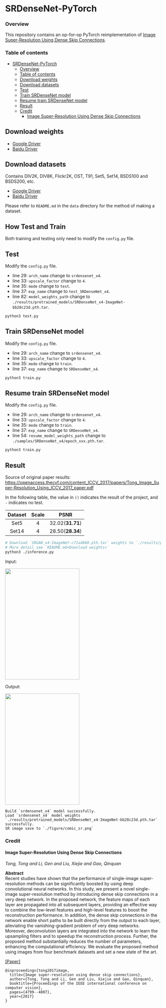 # SRDenseNet-PyTorch

### Overview

This repository contains an op-for-op PyTorch reimplementation of [Image Super-Resolution Using Dense Skip Connections](https://openaccess.thecvf.com/content_ICCV_2017/papers/Tong_Image_Super-Resolution_Using_ICCV_2017_paper.pdf).

### Table of contents

- [SRDenseNet-PyTorch](#srdensenet-pytorch)
    - [Overview](#overview)
    - [Table of contents](#table-of-contents)
    - [Download weights](#download-weights)
    - [Download datasets](#download-datasets)
    - [Test](#test)
    - [Train SRDenseNet model](#train-srdensenet-model)
    - [Resume train SRDenseNet model](#resume-train-srdensenet-model)
    - [Result](#result)
    - [Credit](#credit)
        - [Image Super-Resolution Using Dense Skip Connections](#image-super-resolution-using-dense-skip-connections)

## Download weights

- [Google Driver](https://drive.google.com/drive/folders/17ju2HN7Y6pyPK2CC_AqnAfTOe9_3hCQ8?usp=sharing)
- [Baidu Driver](https://pan.baidu.com/s/1yNs4rqIb004-NKEdKBJtYg?pwd=llot)

## Download datasets

Contains DIV2K, DIV8K, Flickr2K, OST, T91, Set5, Set14, BSDS100 and BSDS200, etc.

- [Google Driver](https://drive.google.com/drive/folders/1A6lzGeQrFMxPqJehK9s37ce-tPDj20mD?usp=sharing)
- [Baidu Driver](https://pan.baidu.com/s/1o-8Ty_7q6DiS3ykLU09IVg?pwd=llot)

Please refer to `README.md` in the `data` directory for the method of making a dataset.

## How Test and Train

Both training and testing only need to modify the `config.py` file. 

## Test

Modify the `config.py` file.

- line 29: `arch_name` change to `srdensenet_x4`.
- line 33: `upscale_factor` change to `4`.
- line 35: `mode` change to `test`.
- line 37: `exp_name` change to `test_SRDenseNet_x4`.
- line 82: `model_weights_path` change to `./results/pretrained_models/SRDenseNet_x4-ImageNet-bb28c23d.pth.tar`.

```bash
python3 test.py
```

## Train SRDenseNet model

Modify the `config.py` file.

- line 29: `arch_name` change to `srdensenet_x4`.
- line 33: `upscale_factor` change to `4`.
- line 35: `mode` change to `train`.
- line 37: `exp_name` change to `SRDenseNet_x4`.

```bash
python3 train.py
```

## Resume train SRDenseNet model

Modify the `config.py` file.

- line 29: `arch_name` change to `srdensenet_x4`.
- line 33: `upscale_factor` change to `4`.
- line 35: `mode` change to `train`.
- line 37: `exp_name` change to `SRDenseNet_x4`.
- line 54: `resume_model_weights_path` change to `./samples/SRDenseNet_x4/epoch_xxx.pth.tar`.

```bash
python3 train.py
```

## Result

Source of original paper results: https://openaccess.thecvf.com/content_ICCV_2017/papers/Tong_Image_Super-Resolution_Using_ICCV_2017_paper.pdf

In the following table, the value in `()` indicates the result of the project, and `-` indicates no test.

| Dataset | Scale |       PSNR       | 
|:-------:|:-----:|:----------------:|
|  Set5   |   4   | 32.02(**31.71**) |
|  Set14  |   4   | 28.50(**28.34**) |

```bash
# Download `SRGAN_x4-ImageNet-c71a4860.pth.tar` weights to `./results/pretrained_models`
# More detail see `README.md<Download weights>`
python3 ./inference.py
```

Input: 

<span align="center"><img width="240" height="360" src="figure/comic_lr.png"/></span>

Output: 

<span align="center"><img width="240" height="360" src="figure/comic_sr.png"/></span>

```text
Build `srdensenet_x4` model successfully.
Load `srdensenet_x4` model weights `./results/pretrained_models/SRDenseNet_x4-ImageNet-bb28c23d.pth.tar` successfully.
SR image save to `./figure/comic_sr.png`
```

### Credit

#### Image Super-Resolution Using Dense Skip Connections

_Tong, Tong and Li, Gen and Liu, Xiejie and Gao, Qinquan_ <br>

**Abstract** <br>
Recent studies have shown that the performance of single-image super-resolution methods can be significantly boosted by using deep convolutional
neural networks. In this study, we present a novel single-image super-resolution method by introducing dense skip connections in a very deep network.
In the proposed network, the feature maps of each layer are propagated into all subsequent layers, providing an effective way to combine the low-level
features and high-level features to boost the reconstruction performance. In addition, the dense skip connections in the network enable short paths to
be built directly from the output to each layer, alleviating the vanishing-gradient problem of very deep networks. Moreover, deconvolution layers are
integrated into the network to learn the upsampling filters and to speedup the reconstruction process. Further, the proposed method substantially
reduces the number of parameters, enhancing the computational efficiency. We evaluate the proposed method using images from four benchmark datasets
and set a new state of the art.

[[Paper]](https://openaccess.thecvf.com/content_ICCV_2017/papers/Tong_Image_Super-Resolution_Using_ICCV_2017_paper.pdf)

```
@inproceedings{tong2017image,
  title={Image super-resolution using dense skip connections},
  author={Tong, Tong and Li, Gen and Liu, Xiejie and Gao, Qinquan},
  booktitle={Proceedings of the IEEE international conference on computer vision},
  pages={4799--4807},
  year={2017}
}
```
